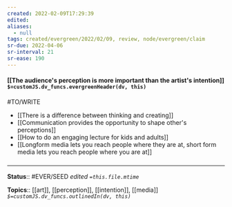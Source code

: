 ```yaml
---
created: 2022-02-09T17:29:39 
edited: 
aliases:
  - null
tags: created/evergreen/2022/02/09, review, node/evergreen/claim
sr-due: 2022-04-06
sr-interval: 21
sr-ease: 190
---
```


#### [[The audience's perception is more important than the artist's intention]] `$=customJS.dv_funcs.evergreenHeader(dv, this)`

#TO/WRITE 
- [[There is a difference between thinking and creating]]
- [[Communication provides the opportunity to shape other's perceptions]]
- [[How to do an engaging lecture for kids and adults]]
- [[Longform media lets you reach people where they are at, short form media lets you reach people where you are at]]
 
### <hr class="footnote"/>

**Status**:: #EVER/SEED 
*edited `=this.file.mtime`*

**Topics**:: [[art]], [[perception]], [[intention]], [[media]]
*`$=customJS.dv_funcs.outlinedIn(dv, this)`*
